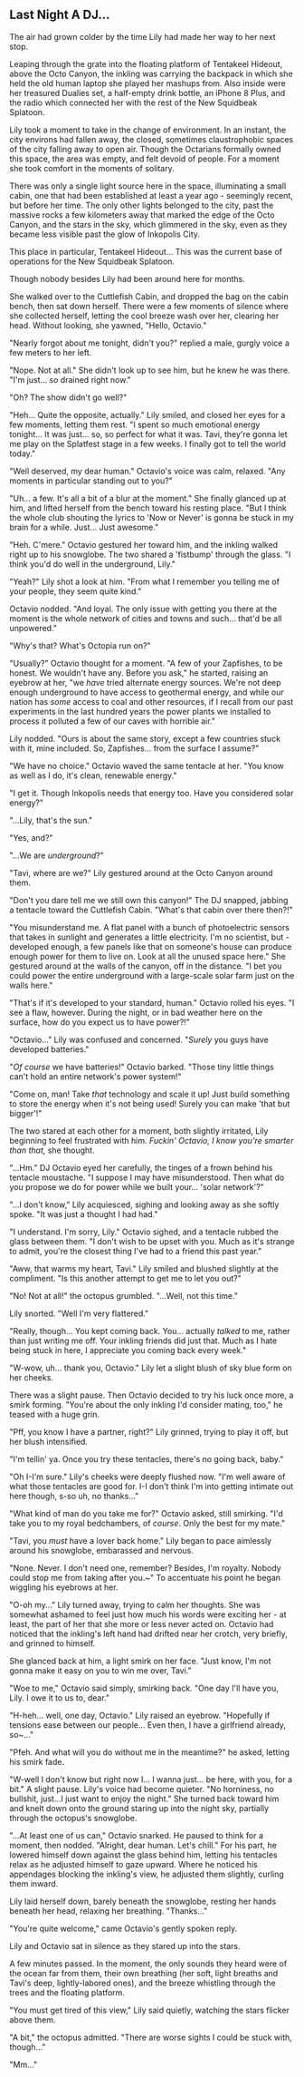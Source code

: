## Last Night A DJ...

The air had grown colder by the time Lily had made her way to her next stop.

Leaping through the grate into the floating platform of Tentakeel Hideout, above the Octo Canyon, the inkling was carrying the backpack in which she held the old human laptop she played her mashups from. Also inside were her treasured Dualies set, a half-empty drink bottle, an iPhone 8 Plus, and the radio which connected her with the rest of the New Squidbeak Splatoon.

Lily took a moment to take in the change of environment. In an instant, the city environs had fallen away, the closed, sometimes claustrophobic spaces of the city falling away to open air. Though the Octarians formally owned this space, the area was empty, and felt devoid of people. For a moment she took comfort in the moments of solitary.

There was only a single light source here in the space, illuminating a small cabin, one that had been established at least a year ago - seemingly recent, but before her time. The only other lights belonged to the city, past the massive rocks a few kilometers away that marked the edge of the Octo Canyon, and the stars in the sky, which glimmered in the sky, even as they became less visible past the glow of Inkopolis City.

This place in particular, Tentakeel Hideout... This was the current base of operations for the New Squidbeak Splatoon.

Though nobody besides Lily had been around here for months.

She walked over to the Cuttlefish Cabin, and dropped the bag on the cabin bench, then sat down herself. There were a few moments of silence where she collected herself, letting the cool breeze wash over her, clearing her head. Without looking, she yawned, "Hello, Octavio."

"Nearly forgot about me tonight, didn't you?" replied a male, gurgly voice a few meters to her left.

"Nope. Not at all." She didn't look up to see him, but he knew he was there. "I'm just... *so* drained right now."

"Oh? The show didn't go well?"

"Heh... Quite the opposite, actually." Lily smiled, and closed her eyes for a few moments, letting them rest. "I spent so much emotional energy tonight... It was just... so, so perfect for what it was. Tavi, they're gonna let me play on the Splatfest stage in a few weeks. I finally got to tell the world today."

"Well deserved, my dear human." Octavio's voice was calm, relaxed. "Any moments in particular standing out to you?"

"Uh... a few. It's all a bit of a blur at the moment." She finally glanced up at him, and lifted herself from the bench toward his resting place. "But I think the whole club shouting the lyrics to 'Now or Never' is gonna be stuck in my brain for a while. Just... Just awesome."

"Heh. C'mere." Octavio gestured her toward him, and the inkling walked right up to his snowglobe. The two shared a 'fistbump' through the glass. "I think you'd do well in the underground, Lily."

"Yeah?" Lily shot a look at him. "From what I remember you telling me of your people, they seem quite kind."

Octavio nodded. "And loyal. The only issue with getting you there at the moment is the whole network of cities and towns and such... that'd be all unpowered."

"Why's that? What's Octopia run on?"

"Usually?" Octavio thought for a moment. "A few of your Zapfishes, to be honest. We wouldn't have any. Before you ask," he started, raising an eyebrow at her, "we *have* tried alternate energy sources. We're not deep enough underground to have access to geothermal energy, and while our nation has *some* access to coal and other resources, if I recall from our past experiments in the last hundred years the power plants we installed to process it polluted a few of our caves with horrible air."

Lily nodded. "Ours is about the same story, except a few countries stuck with it, mine included. So, Zapfishes... from the surface I assume?"

"We have no choice." Octavio waved the same tentacle at her. "You know as well as I do, it's clean, renewable energy."

"I get it. Though Inkopolis needs that energy too. Have you considered solar energy?"

"...Lily, that's the sun."

"Yes, and?"

"...We are *underground*?"

"Tavi, where are we?" Lily gestured around at the Octo Canyon around them.

"Don't you dare tell me we still own this canyon!" The DJ snapped, jabbing a tentacle toward the Cuttlefish Cabin. "What's that cabin over there then?!"

"You misunderstand me. A flat panel with a bunch of photoelectric sensors that takes in sunlight and generates a little electricity. I'm no scientist, but - developed enough, a few panels like that on someone's house can produce enough power for them to live on. Look at all the unused space here." She gestured around at the walls of the canyon, off in the distance. "I bet you could power the entire underground with a large-scale solar farm just on the walls here."

"That's if it's developed to your standard, human." Octavio rolled his eyes. "I see a flaw, however. During the night, or in bad weather here on the surface, how do you expect us to have power?!"

"Octavio..." Lily was confused and concerned. "*Surely* you guys have developed batteries."

"*Of course* we have batteries!" Octavio barked. "Those tiny little things can't hold an entire network's power system!"

"Come on, man! Take *that* technology and scale it up! Just build something to store the energy when it's not being used! Surely you can make 'that but bigger'!"

The two stared at each other for a moment, both slightly irritated, Lily beginning to feel frustrated with him. *Fuckin' Octavio, I know you're smarter than that,* she thought.

"...Hm." DJ Octavio eyed her carefully, the tinges of a frown behind his tentacle moustache. "I suppose I may have misunderstood. Then what do you propose we do for power while we built your... 'solar network'?"

"...I don't know," Lily acquiesced, sighing and looking away as she softly spoke. "It was just a thought I had had."

"I understand. I'm sorry, Lily." Octavio sighed, and a tentacle rubbed the glass between them. "I don't wish to be upset with you. Much as it's strange to admit, you're the closest thing I've had to a friend this past year."

"Aww, that warms my heart, Tavi." Lily smiled and blushed slightly at the compliment. "Is this another attempt to get me to let you out?"

"No! Not at all!" the octopus grumbled. "...Well, not this time."

Lily snorted. "Well I'm very flattered."

"Really, though... You kept coming back. You... actually *talked* to me, rather than just writing me off. Your inkling friends did just that. Much as I hate being stuck in here, I appreciate you coming back every week."

"W-wow, uh... thank you, Octavio." Lily let a slight blush of sky blue form on her cheeks.

There was a slight pause. Then Octavio decided to try his luck once more, a smirk forming. "You're about the only inkling I'd consider mating, too," he teased with a huge grin.

"Pff, you know I have a partner, right?" Lily grinned, trying to play it off, but her blush intensified.

"I'm tellin' ya. Once you try these tentacles, there's no going back, baby."

"Oh I-I'm sure." Lily's cheeks were deeply flushed now. "I'm well aware of what those tentacles are good for. I-I don't think I'm into getting intimate out here though, s-so uh, no thanks..."

"What kind of man do you take me for?" Octavio asked, still smirking. "I'd take you to my royal bedchambers, of *course*. Only the best for my mate."

"Tavi, you *must* have a lover back home." Lily began to pace aimlessly around his snowglobe, embarassed and nervous.

"None. Never. I don't need one, remember? Besides, I'm royalty. Nobody could stop me from taking after you.~" To accentuate his point he began wiggling his eyebrows at her.

"O-oh my..." Lily turned away, trying to calm her thoughts. She was somewhat ashamed to feel just how much his words were exciting her - at least, the part of her that she more or less never acted on. Octavio had noticed that the inkling's left hand had drifted near her crotch, very briefly, and grinned to himself.

She glanced back at him, a light smirk on her face. "Just know, I'm not gonna make it easy on you to win me over, Tavi."

"Woe to me," Octavio said simply, smirking back. "One day I'll have you, Lily. I owe it to us to, dear."

"H-heh... well, one day, Octavio." Lily raised an eyebrow. "Hopefully if tensions ease between our people... Even then, I have a girlfriend already, so~..."

"Pfeh. And what will you do without me in the meantime?" he asked, letting his smirk fade.

"W-well I don't know but right now I... I wanna just... be here, with you, for a bit." A slight pause. Lily's voice had become quieter. "No horniness, no bullshit, just...I just want to enjoy the night." She turned back toward him and knelt down onto the ground staring up into the night sky, partially through the octopus's snowglobe.

"...At least one of us can," Octavio snarked. He paused to think for a moment, then nodded. "Alright, dear human. Let's chill." For his part, he lowered himself down against the glass behind him, letting his tentacles relax as he adjusted himself to gaze upward. Where he noticed his appendages blocking the inkling's view, he adjusted them slightly, curling them inward.

Lily laid herself down, barely beneath the snowglobe, resting her hands beneath her head, relaxing her breathing. "Thanks..."

"You're quite welcome," came Octavio's gently spoken reply.

Lily and Octavio sat in silence as they stared up into the stars.

A few minutes passed. In the moment, the only sounds they heard were of the ocean far from them, their own breathing (her soft, light breaths and Tavi's deep, lightly-labored ones), and the breeze whistling through the trees and the floating platform.

"You must get tired of this view," Lily said quietly, watching the stars flicker above them.

"A bit," the octopus admitted. "There are worse sights I could be stuck with, though..."

"Mm..."